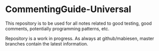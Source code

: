 # CommentingGuide-Universal

This repository is to be used for all notes related to good testing, good comments, potentially programming patterns, etc.

Repository is a work in progress.  As always at github/mabiesen, master branches contain the latest information.

